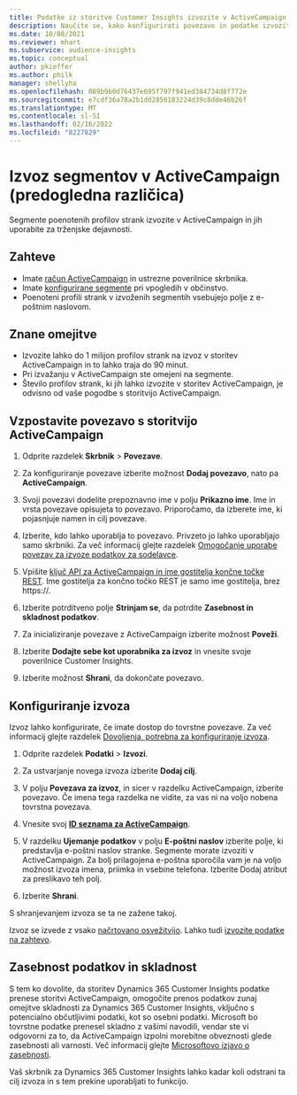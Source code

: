 ```yaml
---
title: Podatke iz storitve Customer Insights izvozite v ActiveCampaign
description: Naučite se, kako konfigurirati povezavo in podatke izvoziti v ActiveCampaign.
ms.date: 10/08/2021
ms.reviewer: mhart
ms.subservice: audience-insights
ms.topic: conceptual
author: pkieffer
ms.author: philk
manager: shellyha
ms.openlocfilehash: 089b9b0d76437e695f797f941ed384734d8f772e
ms.sourcegitcommit: e7cdf36a78a2b1dd2850183224d39c8dde46b26f
ms.translationtype: MT
ms.contentlocale: sl-SI
ms.lasthandoff: 02/16/2022
ms.locfileid: "8227829"
---
```

# <a name="export-segments-to-activecampaign-preview"></a>Izvoz segmentov v ActiveCampaign (predogledna različica)

Segmente poenotenih profilov strank izvozite v ActiveCampaign in jih uporabite za trženjske dejavnosti.

## <a name="prerequisites"></a>Zahteve

-   Imate [račun ActiveCampaign](https://www.activecampaign.com/) in ustrezne poverilnice skrbnika.
-   Imate [konfigurirane segmente](segments.md) pri vpogledih v občinstvo.
-   Poenoteni profili strank v izvoženih segmentih vsebujejo polje z e-poštnim naslovom.

## <a name="known-limitations"></a>Znane omejitve

- Izvozite lahko do 1 milijon profilov strank na izvoz v storitev ActiveCampaign in to lahko traja do 90 minut.
- Pri izvažanju v ActiveCampaign ste omejeni na segmente.
- Število profilov strank, ki jih lahko izvozite v storitev ActiveCampaign, je odvisno od vaše pogodbe s storitvijo ActiveCampaign.

## <a name="set-up-connection-to-activecampaign"></a>Vzpostavite povezavo s storitvijo ActiveCampaign

1. Odprite razdelek **Skrbnik** > **Povezave**.

1. Za konfiguriranje povezave izberite možnost **Dodaj povezavo**, nato pa **ActiveCampaign**.

1. Svoji povezavi dodelite prepoznavno ime v polju **Prikazno ime**. Ime in vrsta povezave opisujeta to povezavo. Priporočamo, da izberete ime, ki pojasnjuje namen in cilj povezave.

1. Izberite, kdo lahko uporablja to povezavo. Privzeto jo lahko uporabljajo samo skrbniki. Za več informacij glejte razdelek [Omogočanje uporabe povezav za izvoze podatkov za sodelavce](connections.md#allow-contributors-to-use-a-connection-for-exports).

1. Vpišite [ključ API za ActiveCampaign in ime gostitelja končne točke REST](https://help.activecampaign.com/hc/articles/207317590-Getting-started-with-the-API#how-to-obtain-your-activecampaign-api-url-and-key). Ime gostitelja za končno točko REST je samo ime gostitelja, brez https://. 

1. Izberite potrditveno polje **Strinjam se**, da potrdite **Zasebnost in skladnost podatkov**.

1. Za inicializiranje povezave z ActiveCampaign izberite možnost **Poveži**.

1. Izberite **Dodajte sebe kot uporabnika za izvoz** in vnesite svoje poverilnice Customer Insights.

1. Izberite možnost **Shrani**, da dokončate povezavo.

## <a name="configure-an-export"></a>Konfiguriranje izvoza

Izvoz lahko konfigurirate, če imate dostop do tovrstne povezave. Za več informacij glejte razdelek [Dovoljenja, potrebna za konfiguriranje izvoza](export-destinations.md#set-up-a-new-export).

1. Odprite razdelek **Podatki** > **Izvozi**.

1. Za ustvarjanje novega izvoza izberite **Dodaj cilj**.

1. V polju **Povezava za izvoz**, in sicer v razdelku ActiveCampaign, izberite povezavo. Če imena tega razdelka ne vidite, za vas ni na voljo nobena tovrstna povezava.

1. Vnesite svoj [**ID seznama za ActiveCampaign**](https://help.activecampaign.com/hc/articles/360000030559-How-to-create-a-list-in-ActiveCampaign).    

1. V razdelku **Ujemanje podatkov** v polju **E-poštni naslov** izberite polje, ki predstavlja e-poštni naslov stranke. Segmente morate izvoziti v ActiveCampaign. Za bolj prilagojena e-poštna sporočila vam je na voljo možnost izvoza imena, priimka in vsebine telefona. Izberite Dodaj atribut za preslikavo teh polj.

1. Izberite **Shrani**.

S shranjevanjem izvoza se ta ne zažene takoj.

Izvoz se izvede z vsako [načrtovano osvežitvijo](system.md#schedule-tab). Lahko tudi [izvozite podatke na zahtevo](export-destinations.md#run-exports-on-demand). 


## <a name="data-privacy-and-compliance"></a>Zasebnost podatkov in skladnost

S tem ko dovolite, da storitev Dynamics 365 Customer Insights podatke prenese storitvi ActiveCampaign, omogočite prenos podatkov zunaj omejitve skladnosti za Dynamics 365 Customer Insights, vključno s potencialno občutljivimi podatki, kot so osebni podatki. Microsoft bo tovrstne podatke prenesel skladno z vašimi navodili, vendar ste vi odgovorni za to, da ActiveCampaign izpolni morebitne obveznosti glede zasebnosti ali varnosti. Več informacij glejte [Microsoftovo izjavo o zasebnosti](https://go.microsoft.com/fwlink/?linkid=396732).

Vaš skrbnik za Dynamics 365 Customer Insights lahko kadar koli odstrani ta cilj izvoza in s tem prekine uporabljati to funkcijo.
